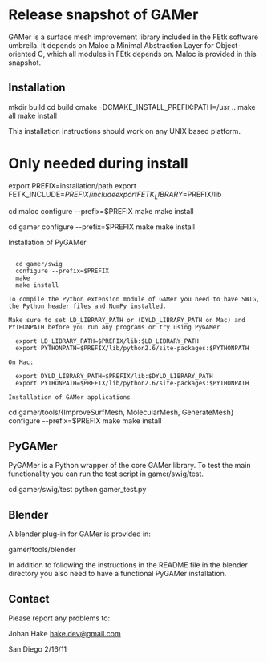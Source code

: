 Release snapshot of GAMer
=========================

GAMer is a surface mesh improvement library included in the FEtk 
software umbrella. It depends on Maloc a Minimal Abstraction Layer 
for Object-oriented C, which all modules in FEtk depends on. Maloc 
is provided in this snapshot.


Installation
------------

mkdir build
cd build
cmake -DCMAKE_INSTALL_PREFIX:PATH=/usr ..
make all
make install


This installation instructions should work on any UNIX based platform.

  # Only needed during install
  export PREFIX=installation/path
  export FETK_INCLUDE=$PREFIX/include
  export FETK_LIBRARY=$PREFIX/lib

  cd maloc
  configure --prefix=$PREFIX
  make
  make install

  cd gamer
  configure --prefix=$PREFIX
  make
  make install

Installation of PyGAMer
~~~~~~~~~~~~~~~~~~~~~~~

  cd gamer/swig
  configure --prefix=$PREFIX
  make
  make install

To compile the Python extension module of GAMer you need to have SWIG, 
the Python header files and NumPy installed.
 
Make sure to set LD_LIBRARY_PATH or (DYLD_LIBRARY_PATH on Mac) and 
PYTHONPATH before you run any programs or try using PyGAMer

  export LD_LIBRARY_PATH=$PREFIX/lib:$LD_LIBRARY_PATH
  export PYTHONPATH=$PREFIX/lib/python2.6/site-packages:$PYTHONPATH

On Mac:

  export DYLD_LIBRARY_PATH=$PREFIX/lib:$DYLD_LIBRARY_PATH
  export PYTHONPATH=$PREFIX/lib/python2.6/site-packages:$PYTHONPATH

Installation of GAMer applications
~~~~~~~~~~~~~~~~~~~~~~~~~~~~~~~~~~

  cd gamer/tools/{ImproveSurfMesh, MolecularMesh, GenerateMesh}
  configure --prefix=$PREFIX
  make
  make install

PyGAMer
-------
PyGAMer is a Python wrapper of the core GAMer library. To test the
main functionality you can run the test script in gamer/swig/test.

  cd gamer/swig/test
  python gamer_test.py

Blender
-------
A blender plug-in for GAMer is provided in:

  gamer/tools/blender

In addition to following the instructions in the README file in the 
blender directory you also need to have a functional PyGAMer installation.

Contact
-------
Please report any problems to:

  Johan Hake <hake.dev@gmail.com>

San Diego 2/16/11
